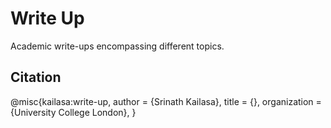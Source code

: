 # Write Up

Academic write-ups encompassing different topics.

## Citation

@misc{kailasa:write-up,
  author       = {Srinath Kailasa}, 
  title        = {<Insert Title Of Write-Up>},
  organization = {University College London},
}
